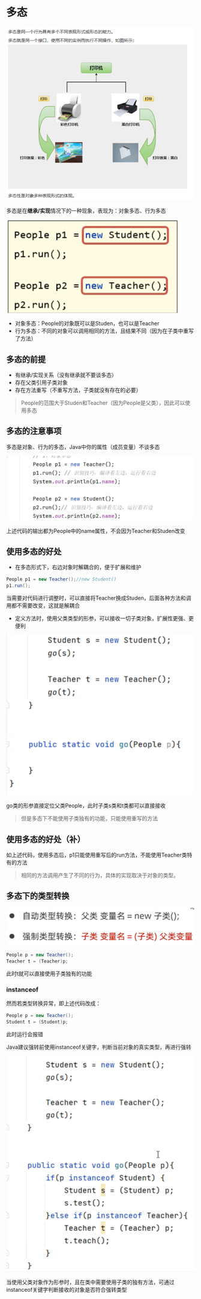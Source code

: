 # 多态

![](images/2024-03-16-19-28-14.png)

多态是在**继承/实现**情况下的一种现象，表现为：对象多态、行为多态

![](images/2024-03-10-21-58-45.png)

* 对象多态：People的对象既可以是Studen，也可以是Teacher
* 行为多态：不同的对象可以调用相同的方法，且结果不同（因为在子类中重写了方法）

## 多态的前提

* 有继承/实现关系（没有继承就不要谈多态）
* 存在父类引用子类对象
* 存在方法重写（不重写方法，子类就没有存在的必要）

>People的范围大于Studen和Teacher（因为People是父类），因此可以使用多态

## 多态的注意事项

多态是对象、行为的多态，Java中你的属性（成员变量）不谈多态

![](images/2024-03-10-22-03-04.png)

上述代码的输出都为People中的name属性，不会因为Teacher和Studen改变

## 使用多态的好处

* 在多态形式下，右边对象时解耦合的，便于扩展和维护

```java
People p1 = new Teacher();//new Student()
p1.run();
```

当需要对代码进行调整时，可以直接将Teacher换成Studen，后面各种方法和调用都不需要改变，这就是解耦合

* 定义方法时，使用父类类型的形参，可以接收一切子类对象，扩展性更强、更便利

![](images/2024-03-10-22-07-53.png)

go类的形参直接定位父类People，此时子类s类和t类都可以直接接收

>但是多态下不能使用子类独有的功能，只能使用重写的方法

## 使用多态的好处（补）

如上述代码，使用多态后，p1只能使用重写后的run方法，不能使用Teacher类特有的方法

>相同的方法调用产生了不同的行为，具体的实现取决于对象的类型。

## 多态下的类型转换

![](images/2024-03-10-22-09-35.png)

```java
People p = new Teacher();
Teacher t = (Teacher)p;
```

此时t就可以直接使用子类独有的功能

### instanceof
然而若类型转换异常，即上述代码改成：

```java
People p = new Teacher();
Student t = (Student)p;
```
此时运行会报错

Java建议强转前使用instanceof关键字，判断当前对象的真实类型，再进行强转

![](images/2024-03-10-22-21-08.png)

当使用父类对象作为形参时，且在类中需要使用子类的独有方法，可通过instanceof关键字判断接收的对象是否符合强转类型